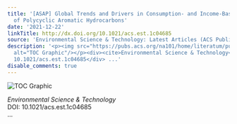 ```yaml
---
title: '[ASAP] Global Trends and Drivers in Consumption- and Income-Based Emissions
  of Polycyclic Aromatic Hydrocarbons'
date: '2021-12-22'
linkTitle: http://dx.doi.org/10.1021/acs.est.1c04685
source: 'Environmental Science & Technology: Latest Articles (ACS Publications)'
description: '<p><img src="https://pubs.acs.org/na101/home/literatum/publisher/achs/journals/content/esthag/0/esthag.ahead-of-print/acs.est.1c04685/20211222/images/medium/es1c04685_0008.gif"
  alt="TOC Graphic"/></p><div><cite>Environmental Science & Technology</cite></div><div>DOI:
  10.1021/acs.est.1c04685</div> ...'
disable_comments: true
---
```

<p><img src="https://pubs.acs.org/na101/home/literatum/publisher/achs/journals/content/esthag/0/esthag.ahead-of-print/acs.est.1c04685/20211222/images/medium/es1c04685_0008.gif" alt="TOC Graphic"/></p><div><cite>Environmental Science & Technology</cite></div><div>DOI: 10.1021/acs.est.1c04685</div> ...